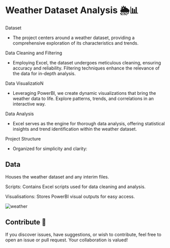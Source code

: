 # Weather Dataset Analysis 🌦️📊
Dataset

- The project centers around a weather dataset, providing a comprehensive exploration of its characteristics and trends.

Data Cleaning and Filtering

- Employing Excel, the dataset undergoes meticulous cleaning, ensuring accuracy and reliability. Filtering techniques enhance the relevance of the data for in-depth analysis.

Data VisualizatioN

- Leveraging PowerBI, we create dynamic visualizations that bring the weather data to life. Explore patterns, trends, and correlations in an interactive way.

Data Analysis

- Excel serves as the engine for thorough data analysis, offering statistical insights and trend identification within the weather dataset.

Project Structure

- Organized for simplicity and clarity:

## Data
Houses the weather dataset and any interim files.

Scripts: Contains Excel scripts used for data cleaning and analysis.

Visualisations: Stores PowerBI visual outputs for easy access.


![weather](https://github.com/IlyasHassan1/PowerBI-Weather-Data/assets/156099554/7993fb03-399e-4e08-9778-fd46e5c11a7d)


## Contribute 🚀

If you discover issues, have suggestions, or wish to contribute, feel free to open an issue or pull request. Your collaboration is valued!

